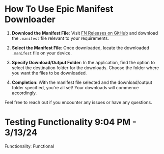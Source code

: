 # How To Use Epic Manifest Downloader

1. **Download the Manifest File**: Visit [FN Releases on GitHub](https://github.com/polynite/fn-releases) and download the `.manifest` file relevant to your requirements.

2. **Select the Manifest File**: Once downloaded, locate the downloaded `.manifest` file on your device.

3. **Specify Download/Output Folder**: In the application, find the option to select the destination folder for the downloads. Choose the folder where you want the files to be downloaded.

4. **Completion**: With the manifest file selected and the download/output folder specified, you're all set! Your downloads will commence accordingly.

Feel free to reach out if you encounter any issues or have any questions.

# Testing Functionality 9:04 PM - 3/13/24
Functionality: Functional
